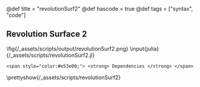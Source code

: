@def title = "revolutionSurf2"
@def hascode = true
@def tags = ["syntax", "code"]

## Revolution Surface 2

\fig{/_assets/scripts/output/revolutionSurf2.png}
\input{julia}{/_assets/scripts/revolutionSurf2.jl}
~~~
<span style="color:#e53e00;"> <strong> Dependencies </strong> </span>
~~~
\prettyshow{/_assets/scripts/revolutionSurf2}
